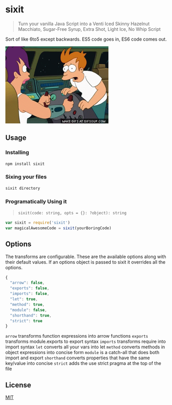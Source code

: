 # sixit

> Turn your vanilla Java Script into a Venti Iced Skinny Hazelnut Macchiato, Sugar-Free Syrup, Extra Shot, Light Ice, No Whip Script

Sort of like 6to5 except backwards. ES5 code goes in, ES6 code comes out.

![six it six it six it six it](/assets/sixit.gif)

## Usage

### Installing

```sh
npm install sixit
```

### Sixing your files

```js
sixit directory
```

### Programatically Using it

> `sixit(code: string, opts = {}: ?object): string`

```js
var sixit = require('sixit')
var magicalAwesomeCode = sixit(yourBoringCode)
```

## Options

The transforms are configurable. These are the available options along with their default values.
If an options object is passed to sixit it overrides all the options.

```js
{
  "arrow": false,
  "exports": false,
  "imports": false,
  "let": true,
  "method": true,
  "module": false,
  "shorthand": true,
  "strict": true
}
```

`arrow` transforms function expressions into arrow functions
`exports` transforms module.exports to export syntax
`imports` transforms require into import syntax
`let` converts all your vars into let
`method` converts methods in object expressions into concise form
`module` is a catch-all that does both import and export
`shorthand` converts properties that have the same key/value into concise
`strict` adds the use strict pragma at the top of the file

## License

[MIT](http://josh.mit-license.org)
